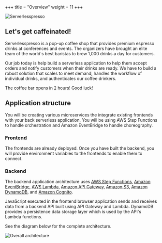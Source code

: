 +++
title = "Overview"
weight = 11
+++

![Serverlesspresso](/images/serverlesspresso-clear.jpg)

## Let's get caffeinated!

Serverlesspresso is a pop-up coffee shop that provides premium espresso drinks at conferences and events. The organizers have brought an elite team of the world's best baristas to brew 1,000 drinks a day for customers.

Our job today is help build a serverless application to help them accept orders and notify customers when their drinks are ready. We have to build a robust solution that scales to meet demand, handles the workflow of individual drinks, and authenticates our coffee drinkers.

The coffee bar opens in 2 hours! Good luck!

## Application structure

You will be creating various microservices the integrate existing frontends with your back serverless application. You will be using AWS Step Functions to handle orchestration and Amazon EventBridge to handle choreography.

### Frontend
The frontends are already deployed. Once you have built the backend, you will provide environment variables to the frontends to enable them to connect.

### Backend
The backend application architecture uses [AWS Step Functions](https://aws.amazon.com/step-functions/), [Amazon EventBridge](https://aws.amazon.com/eventbridge/), [AWS Lambda][lambda], [Amazon API Gateway][api-gw], [Amazon S3][s3], [Amazon DynamoDB][dynamodb], and [Amazon Cognito][cognito].

JavaScript executed in the frontend browser application sends and receives data from a backend API built using API Gateway and Lambda. DynamoDB provides a persistence data storage layer which is used by the API's Lambda functions.

See the diagram below for the complete architecture.

![Overall architecture](/images/se-0-architecture.png)


[amplify-console]: https://aws.amazon.com/amplify/console/
[cognito]: https://aws.amazon.com/cognito/
[lambda]: https://aws.amazon.com/lambda/
[api-gw]: https://aws.amazon.com/api-gateway/
[s3]: https://aws.amazon.com/s3/
[dynamodb]: https://aws.amazon.com/dynamodb/